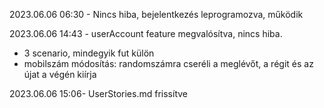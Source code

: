 2023.06.06 06:30 - 
Nincs hiba, bejelentkezés leprogramozva, működik

2023.06.06 14:43 - 
userAccount feature megvalósítva, nincs hiba.
- 3 scenario, mindegyik fut külön
- mobilszám módosítás: randomszámra cseréli a meglévőt, a régit és az újat a végén kiírja

2023.06.06 15:06-
UserStories.md frissítve